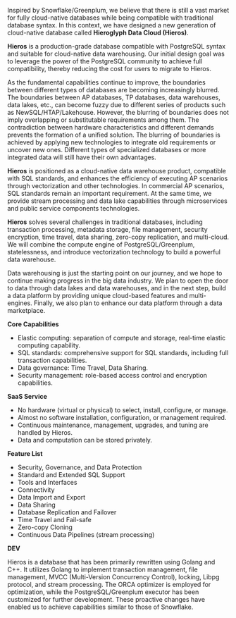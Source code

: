 Inspired by Snowflake/Greenplum, we believe that there is still a vast market for fully cloud-native databases while being compatible with traditional database syntax. In this context, we have designed a new generation of cloud-native database called **Hieroglyph Data Cloud (Hieros)**.

**Hieros** is a production-grade database compatible with PostgreSQL syntax and suitable for cloud-native data warehousing. Our initial design goal was to leverage the power of the PostgreSQL community to achieve full compatibility, thereby reducing the cost for users to migrate to Hieros.

As the fundamental capabilities continue to improve, the boundaries between different types of databases are becoming increasingly blurred. The boundaries between AP databases, TP databases, data warehouses, data lakes, etc., can become fuzzy due to different series of products such as NewSQL/HTAP/Lakehouse. However, the blurring of boundaries does not imply overlapping or substitutable requirements among them. The contradiction between hardware characteristics and different demands prevents the formation of a unified solution. The blurring of boundaries is achieved by applying new technologies to integrate old requirements or uncover new ones. Different types of specialized databases or more integrated data will still have their own advantages.

**Hieros** is positioned as a cloud-native data warehouse product, compatible with SQL standards, and enhances the efficiency of executing AP scenarios through vectorization and other technologies. In commercial AP scenarios, SQL standards remain an important requirement. At the same time, we provide stream processing and data lake capabilities through microservices and public service components technologies.

**Hieros** solves several challenges in traditional databases, including transaction processing, metadata storage, file management, security encryption, time travel, data sharing, zero-copy replication, and multi-cloud. We will combine the compute engine of PostgreSQL/Greenplum, statelessness, and introduce vectorization technology to build a powerful data warehouse.

Data warehousing is just the starting point on our journey, and we hope to continue making progress in the big data industry. We plan to open the door to data through data lakes and data warehouses, and in the next step, build a data platform by providing unique cloud-based features and multi-engines. Finally, we also plan to enhance our data platform through a data marketplace.

**Core Capabilities**

- Elastic computing: separation of compute and storage, real-time elastic computing capability.
- SQL standards: comprehensive support for SQL standards, including full transaction capabilities.
- Data governance: Time Travel, Data Sharing.
- Security management: role-based access control and encryption capabilities.

**SaaS Service**

- No hardware (virtual or physical) to select, install, configure, or manage.
- Almost no software installation, configuration, or management required.
- Continuous maintenance, management, upgrades, and tuning are handled by Hieros.
- Data and computation can be stored privately.

**Feature List**

- Security, Governance, and Data Protection
- Standard and Extended SQL Support
- Tools and Interfaces
- Connectivity
- Data Import and Export
- Data Sharing
- Database Replication and Failover
- Time Travel and Fail-safe
- Zero-copy Cloning
- Continuous Data Pipelines (stream processing)
  
**DEV**
  
Hieros is a database that has been primarily rewritten using Golang and C++. It utilizes Golang to implement transaction management, file management, MVCC (Multi-Version Concurrency Control), locking, Libpg protocol, and stream processing. The ORCA optimizer is employed for optimization, while the PostgreSQL/Greenplum executor has been customized for further development. These proactive changes have enabled us to achieve capabilities similar to those of Snowflake.
